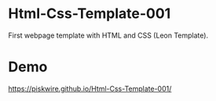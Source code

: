 # Html-Css-Template-001
First webpage template with HTML and CSS (Leon Template).

# Demo
https://piskwire.github.io/Html-Css-Template-001/
